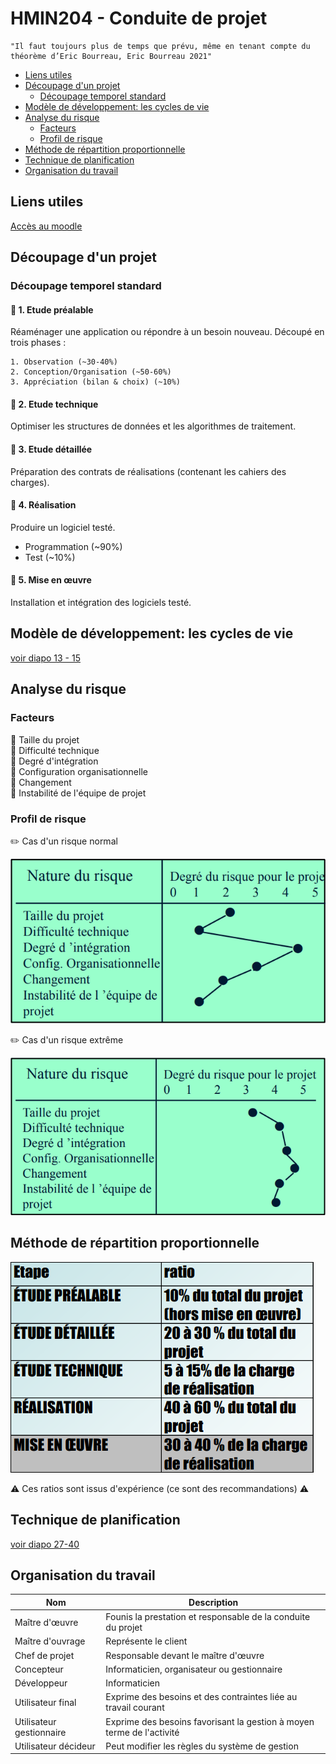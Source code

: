 # HMIN204 - Conduite de projet

	"Il faut toujours plus de temps que prévu, même en tenant compte du théorème d’Eric Bourreau, Eric Bourreau 2021"

* [Liens utiles](#liens-utiles)
* [Découpage d'un projet](#découpage-dun-projet)
	* [Découpage temporel standard](#découpage-temporel-standard)
* [Modèle de développement: les cycles de vie](#modèle-de-développement-les-cycles-de-vie)
* [Analyse du risque](#analyse-du-risque)
	* [Facteurs](#facteurs)
	* [Profil de risque](#profil-de-risque)
* [Méthode de répartition proportionnelle](#méthode-de-répartition-proportionnelle)
* [Technique de planification](#technique-de-planification)
* [Organisation du travail](#organisation-du-travail)

## Liens utiles

[Accès au moodle](https://moodle.umontpellier.fr/course/view.php?id=6139)

## Découpage d'un projet

### Découpage temporel standard

#### 🚩 **1. Etude préalable**

Réaménager une application ou répondre à un besoin nouveau. Découpé en trois phases :

	1. Observation (~30-40%)
	2. Conception/Organisation (~50-60%)
	3. Appréciation (bilan & choix) (~10%)

#### 🚩 **2. Etude technique**

Optimiser les structures de données et les algorithmes de traitement.

#### 🚩 **3. Etude détaillée**

Préparation des contrats de réalisations (contenant les cahiers des charges).

#### 🚩 **4. Réalisation**

Produire un logiciel testé.

* Programmation (~90%)
* Test (~10%)


#### 🚩 **5. Mise en œuvre**

Installation et intégration des logiciels testé.

## Modèle de développement: les cycles de vie

[voir diapo 13 - 15](cours/Conduite%20de%20Projet%20HMIN204%20Cours.pdf)

## Analyse du risque

### Facteurs

🚸 Taille du projet  
🚸 Difficulté technique  
🚸 Degré d'intégration  
🚸 Configuration organisationnelle  
🚸 Changement  
🚸 Instabilité de l'équipe de projet

### Profil de risque

:pencil2: Cas d'un risque normal

![normal risk](imgs/rique_normal.png)

:pencil2: Cas d'un risque extrême

![extreme risk](imgs/rique_extreme.png)


## Méthode de répartition proportionnelle

![repartition method](imgs/method_repart.png)

:warning: Ces ratios sont issus d'expérience (ce sont des recommandations) :warning:

## Technique de planification

[voir diapo 27-40](cours/Conduite%20de%20Projet%20HMIN204%20Cours.pdf)

## Organisation du travail

| Nom                      | Description                                                           |
| ------------------------ | --------------------------------------------------------------------- |
| Maître d'œuvre           | Founis la prestation et responsable de la conduite du projet          |
| Maître d'ouvrage         | Représente le client                                                  |
| Chef de projet           | Responsable devant le maître d'œuvre                                  |
| Concepteur               | Informaticien, organisateur ou gestionnaire                           |
| Développeur              | Informaticien                                                         |
| Utilisateur final        | Exprime des besoins et des contraintes liée au travail courant        |
| Utilisateur gestionnaire | Exprime des besoins favorisant la gestion à moyen terme de l'activité |
| Utilisateur décideur     | Peut modifier les règles du système de gestion                        |